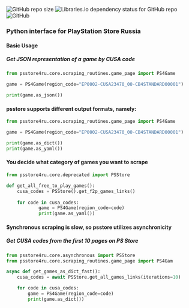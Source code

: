 ![GitHub repo size](https://img.shields.io/github/repo-size/Ian-Gabaraev/psstorereader)
![Libraries.io dependency status for GitHub repo](https://img.shields.io/librariesio/github/Ian-Gabaraev/psstorereader)
![GitHub](https://img.shields.io/github/license/Ian-Gabaraev/psstorereader)


### **Python interface for PlayStation Store Russia**

#### **Basic Usage**

##### Get JSON representation of a game by CUSA code

```python
from psstore4ru.core.scraping_routines.game_page import PS4Game

game = PS4Game(region_code="EP0002-CUSA23470_00-CB4STANDARD00001")

print(game.as_json())
```

#### **psstore supports different output formats, namely:**

```python
from psstore4ru.core.scraping_routines.game_page import PS4Game

game = PS4Game(region_code="EP0002-CUSA23470_00-CB4STANDARD00001")

print(game.as_dict())
print(game.as_yaml())
```

#### You decide what category of games you want to scrape
```python
from psstore4ru.core.deprecated import PSStore

def get_all_free_to_play_games():
    cusa_codes = PSStore().get_f2p_games_links()
    
    for code in cusa_codes:
            game = PS4Game(region_code=code)
            print(game.as_yaml())
```

#### Synchronous scraping is slow, so psstore utilizes asynchronicity
##### Get CUSA codes from the first 10 pages on PS Store
```python
from psstore4ru.core.asynchronous import PSStore
from psstore4ru.core.scraping_routines.game_page import PS4Gam

async def get_games_as_dict_fast():
    cusa_codes = await PSStore.get_all_games_links(iterations=10)

    for code in cusa_codes:
        game = PS4Game(region_code=code)
        print(game.as_dict())
```
